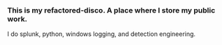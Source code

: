 ### This is my refactored-disco. A place where I store my public work.

I do splunk, python, windows logging, and detection engineering.
